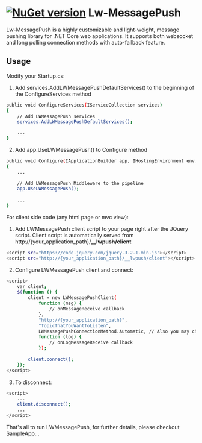 [![NuGet version](https://badge.fury.io/nu/VBLock.svg)](https://badge.fury.io/nu/VBLock) 
Lw-MessagePush
=========
Lw-MessagePush is a highly customizable and light-weight, message pushing library for .NET Core web applications.
It supports both websocket and long polling connection methods with auto-fallback feature.

Usage
-----------
Modify your Startup.cs:
1) Add services.AddLWMessagePushDefaultServices() to the beginning of the ConfigureServices method
```sh
public void ConfigureServices(IServiceCollection services)
{
    // Add LWMessagePush services
    services.AddLWMessagePushDefaultServices();

    ...
}
```
2) Add app.UseLWMessagePush() to Configure method
```sh
public void Configure(IApplicationBuilder app, IHostingEnvironment env, ILoggerFactory loggerFactory)
{
    ...
    
    // Add LWMessagePush Middleware to the pipeline
    app.UseLWMessagePush();
    
    ...
}
```

For client side code (any html page or mvc view):
1) Add LWMessagePush client script to your page right after the JQuery script. Client script is automatically served from 
http://{your_application_path}/**__lwpush/client**
```sh
<script src="https://code.jquery.com/jquery-3.2.1.min.js"></script>
<script src="http://{your_application_path}/__lwpush/client"></script>
```
2) Configure LWMessagePush client and connect:
```sh
<script>
	var client;
	$(function () {            
		client = new LWMessagePushClient(
			function (msg) {
				// onMessageReceive callback
			},
			"http://{your_application_path}",
			"TopicThatYouWantToListen",
			LWMessagePushConnectionMethod.Automatic, // Also you may choose WebSocket or LongPolling
			function (log) {
				// onLogMessageReceive callback
			});
			
		client.connect();
	});
</script>
```
3) To disconnect:
```sh
<script>
	...
	client.disconnect();
	...
</script>
```
 That's all to run LWMessagePush, for further details, please checkout SampleApp...
